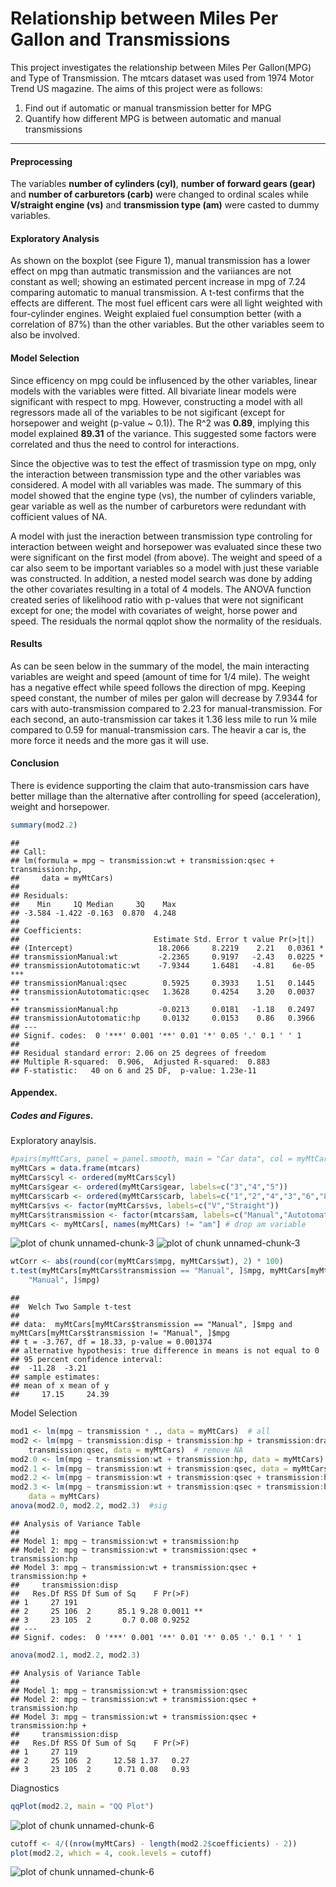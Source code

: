 Relationship between Miles Per Gallon and Transmissions 
========================================================

This project investigates the relationship between Miles Per Gallon(MPG) and Type of Transmission. The mtcars dataset was used from 1974 Motor Trend US magazine. The aims of this project were as follows:

1. Find out if automatic or manual transmission better for MPG
2. Quantify how different MPG is between automatic and manual transmissions



--------------------------------------------------------
#### Preprocessing
The variables **number of cylinders (cyl)**, **number of forward gears (gear)** and **number of carburetors (carb)**  were changed to ordinal scales while **V/straight engine (vs)** and **transmission type (am)** were casted to dummy variables.

#### Exploratory Analysis
As shown on the boxplot (see Figure 1), manual transmission has a lower effect on mpg than autmatic transmission and the variiances are not constant as well; showing an estimated percent increase in mpg of 7.24 comparing automatic to manual transmission. A t-test confirms that the effects are different. The most fuel efficent cars were all light weighted with four-cylinder engines. Weight explaied fuel consumption better (with a correlation of 87%) than the other variables. But the other variables seem to also be involved. 

#### Model Selection
Since efficency on mpg could be influsenced by the other variables, linear models with the variables were fitted. All bivariate linear models were significant with respect to mpg. However, constructing a model with all regressors made all of the variables to be not sigificant (except for horsepower and weight (p-value ~ 0.1)). The R^2 was **0.89**, implying this model explained **89.31** of the variance. This suggested some factors were correlated and thus the need to control for interactions. 

Since the objective was to test the effect of trasmission type on mpg, only the interaction between transmission type and the other variables was considered. A model with all variables was made. The summary of this model showed that the engine type (vs), the number of cylinders variable, gear variable as well as the number of carburetors were redundant with cofficient values of NA. 

A model with just the ineraction between transmission type controling for interaction between weight and horsepower was evaluated since these two were significant on the first model (from above). The weight and speed of a car also seem to be important variables so a model with just these variable was constructed. In addition, a nested model search was done by adding the other covariates resulting in a total of 4 models. The ANOVA function created series of likelihood ratio with p-values that were not significant except for one; the model with covariates of weight, horse power and speed. The residuals the normal qqplot show the normality of the residuals.

#### Results
As can be seen below in the summary of the model, the main interacting variables are weight and speed (amount of time for 1/4 mile). The weight has a negative effect while speed follows the direction of mpg. Keeping speed constant,  the number of miles per galon will decrease by 7.9344 for cars with auto-transmission compared to 2.23 for manual-transmission. For each second,  an auto-transmission car takes it 1.36 less mile to run ¼ mile compared to 0.59 for manual-transmission cars. The heavir a car is, the more force it needs and the more gas it will use.

#### Conclusion
There is evidence supporting the claim that auto-transmission cars have better millage than the alternative after controlling for speed (acceleration), weight and horsepower.


```r
summary(mod2.2)
```

```
## 
## Call:
## lm(formula = mpg ~ transmission:wt + transmission:qsec + transmission:hp, 
##     data = myMtCars)
## 
## Residuals:
##    Min     1Q Median     3Q    Max 
## -3.584 -1.422 -0.163  0.870  4.248 
## 
## Coefficients:
##                              Estimate Std. Error t value Pr(>|t|)    
## (Intercept)                   18.2066     8.2219    2.21   0.0361 *  
## transmissionManual:wt         -2.2365     0.9197   -2.43   0.0225 *  
## transmissionAutotomatic:wt    -7.9344     1.6481   -4.81    6e-05 ***
## transmissionManual:qsec        0.5925     0.3933    1.51   0.1445    
## transmissionAutotomatic:qsec   1.3628     0.4254    3.20   0.0037 ** 
## transmissionManual:hp         -0.0213     0.0181   -1.18   0.2497    
## transmissionAutotomatic:hp     0.0132     0.0153    0.86   0.3966    
## ---
## Signif. codes:  0 '***' 0.001 '**' 0.01 '*' 0.05 '.' 0.1 ' ' 1
## 
## Residual standard error: 2.06 on 25 degrees of freedom
## Multiple R-squared:  0.906,	Adjusted R-squared:  0.883 
## F-statistic:   40 on 6 and 25 DF,  p-value: 1.23e-11
```


#### Appendex.
##### Codes and Figures.
Exploratory anaylsis.

```r
#pairs(myMtCars, panel = panel.smooth, main = "Car data", col = myMtCars$transmission)
myMtCars = data.frame(mtcars)
myMtCars$cyl <- ordered(myMtCars$cyl)
myMtCars$gear <- ordered(myMtCars$gear, labels=c("3","4","5"))
myMtCars$carb <- ordered(myMtCars$carb, labels=c("1","2","4","3","6","8"))
myMtCars$vs <- factor(myMtCars$vs, labels=c("V","Straight"))
myMtCars$transmission <- factor(mtcars$am, labels=c("Manual","Autotomatic"))
myMtCars <- myMtCars[, names(myMtCars) != "am"] # drop am variable
```

![plot of chunk unnamed-chunk-3](figure/unnamed-chunk-31.png) ![plot of chunk unnamed-chunk-3](figure/unnamed-chunk-32.png) 



```r
wtCorr <- abs(round(cor(myMtCars$mpg, myMtCars$wt), 2) * 100)
t.test(myMtCars[myMtCars$transmission == "Manual", ]$mpg, myMtCars[myMtCars$transmission != 
    "Manual", ]$mpg)
```

```
## 
## 	Welch Two Sample t-test
## 
## data:  myMtCars[myMtCars$transmission == "Manual", ]$mpg and myMtCars[myMtCars$transmission != "Manual", ]$mpg
## t = -3.767, df = 18.33, p-value = 0.001374
## alternative hypothesis: true difference in means is not equal to 0
## 95 percent confidence interval:
##  -11.28  -3.21
## sample estimates:
## mean of x mean of y 
##     17.15     24.39
```

Model Selection


```r
mod1 <- lm(mpg ~ transmission * ., data = myMtCars)  # all
mod2 <- lm(mpg ~ transmission:disp + transmission:hp + transmission:drat + transmission:wt + 
    transmission:qsec, data = myMtCars)  # remove NA
mod2.0 <- lm(mpg ~ transmission:wt + transmission:hp, data = myMtCars)
mod2.1 <- lm(mpg ~ transmission:wt + transmission:qsec, data = myMtCars)
mod2.2 <- lm(mpg ~ transmission:wt + transmission:qsec + transmission:hp, data = myMtCars)
mod2.3 <- lm(mpg ~ transmission:wt + transmission:qsec + transmission:hp + transmission:disp, 
    data = myMtCars)
anova(mod2.0, mod2.2, mod2.3)  #sig
```

```
## Analysis of Variance Table
## 
## Model 1: mpg ~ transmission:wt + transmission:hp
## Model 2: mpg ~ transmission:wt + transmission:qsec + transmission:hp
## Model 3: mpg ~ transmission:wt + transmission:qsec + transmission:hp + 
##     transmission:disp
##   Res.Df RSS Df Sum of Sq    F Pr(>F)   
## 1     27 191                            
## 2     25 106  2      85.1 9.28 0.0011 **
## 3     23 105  2       0.7 0.08 0.9252   
## ---
## Signif. codes:  0 '***' 0.001 '**' 0.01 '*' 0.05 '.' 0.1 ' ' 1
```

```r
anova(mod2.1, mod2.2, mod2.3)
```

```
## Analysis of Variance Table
## 
## Model 1: mpg ~ transmission:wt + transmission:qsec
## Model 2: mpg ~ transmission:wt + transmission:qsec + transmission:hp
## Model 3: mpg ~ transmission:wt + transmission:qsec + transmission:hp + 
##     transmission:disp
##   Res.Df RSS Df Sum of Sq    F Pr(>F)
## 1     27 119                         
## 2     25 106  2     12.58 1.37   0.27
## 3     23 105  2      0.71 0.08   0.93
```

Diagnostics

```r
qqPlot(mod2.2, main = "QQ Plot")
```

![plot of chunk unnamed-chunk-6](figure/unnamed-chunk-61.png) 

```r
cutoff <- 4/((nrow(myMtCars) - length(mod2.2$coefficients) - 2))
plot(mod2.2, which = 4, cook.levels = cutoff)
```

![plot of chunk unnamed-chunk-6](figure/unnamed-chunk-62.png) 

